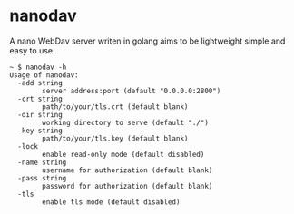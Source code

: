 # nanodav
A nano WebDav server writen in golang aims to be lightweight simple and easy to use.

```
~ $ nanodav -h
Usage of nanodav:
  -add string
    	server address:port (default "0.0.0.0:2800")
  -crt string
    	path/to/your/tls.crt (default blank)
  -dir string
    	working directory to serve (default "./")
  -key string
    	path/to/your/tls.key (default blank)
  -lock
    	enable read-only mode (default disabled)
  -name string
    	username for authorization (default blank)
  -pass string
    	password for authorization (default blank)
  -tls
    	enable tls mode (default disabled)
```
